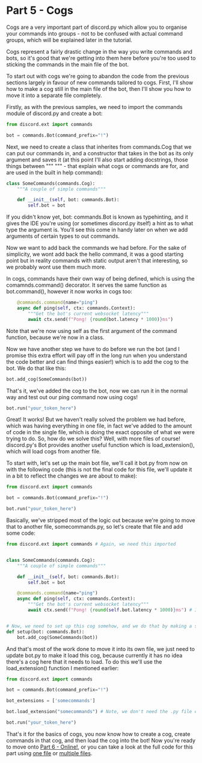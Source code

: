 # Part 5 - Cogs

Cogs are a very important part of discord&#46;py which allow you to organise your commands into groups - not to be confused with actual command groups, which will be explained later in the tutorial.

Cogs represent a fairly drastic change in the way you write commands and bots, so it's good that we're getting into them here before you're too used to sticking the commands in the main file of the bot.

To start out with cogs we're going to abandon the code from the previous sections largely in favour of new commands tailored to cogs. First, I'll show how to make a cog still in the main file of the bot, then I'll show you how to move it into a separate file completely.

Firstly, as with the previous samples, we need to import the commands module of discord&#46;py and create a bot:

```py
from discord.ext import commands

bot = commands.Bot(command_prefix="!")
```

Next, we need to create a class that inherites from commands.Cog that we can put our commands in, and a constructor that takes in the bot as its only argument and saves it (at this point I'll also start adding docstrings, those things between """ """ - that explain what cogs or commands are for, and are used in the built in help command):

```py
class SomeCommands(commands.Cog):
    """A couple of simple commands"""

    def __init__(self, bot: commands.Bot):
        self.bot = bot
```

If you didn't know yet, bot: commands.Bot is known as typehinting, and it gives the IDE you're using (or sometimes discord&#46;py itself) a hint as to what type the argument is. You'll see this come in handy later on when we add arguments of certain types to out commands.

Now we want to add back the commands we had before. For the sake of simplicity, we wont add back the hello command, it was a good starting point but in reality commands with static output aren't that interesting, so we probably wont use them much more.

In cogs, commands have their own way of being defined, which is using the comamnds.command() decorator. It serves the same function as bot.command(), however it now works in cogs too:

```py
    @commands.command(name="ping")
    async def ping(self, ctx: commands.Context):
        """Get the bot's current websocket latency"""
        await ctx.send(f"Pong! {round(bot.latency * 1000)}ms")
```

Note that we're now using self as the first argument of the command function, because we're now in a class.

Now we have another step we have to do before we run the bot (and I promise this extra effort will pay off in the long run when you understand the code better and can find things easier!) which is to add the cog to the bot. We do that like this:

```py
bot.add_cog(SomeCommands(bot))
```

That's it, we've added the cog to the bot, now we can run it in the normal way and test out our ping command now using cogs!

```py
bot.run("your_token_here")
```

Great! It works! But we haven't really solved the problem we had before, which was having everything in one file, in fact we've added to the amount of code in the single file, which is doing the exact opposite of what we were trying to do. So, how do we solve this? Well, with more files of course! discord&#46;py's Bot provides another useful function which is load_extension(), which will load cogs from another file.

To start with, let's set up the main bot file, we'll call it bot&#46;py from now on with the following code (this is not the final code for this file, we'll update it in a bit to reflect the changes we are about to make):

```py
from discord.ext import commands

bot = commands.Bot(command_prefix="!")

bot.run("your_token_here")
```

Basically, we've stripped most of the logic out because we're going to move that to another file, somecommands&#46;py, so let's create that file and add some code:

```py
from discord.ext import commands # Again, we need this imported


class SomeCommands(commands.Cog):
    """A couple of simple commands"""

    def __init__(self, bot: commands.Bot):
        self.bot = bot

    @commands.command(name="ping")
    async def ping(self, ctx: commands.Context):
        """Get the bot's current websocket latency"""
        await ctx.send(f"Pong! {round(self.bot.latency * 1000)}ms") # It's now self.bot.latency


# Now, we need to set up this cog somehow, and we do that by making a setup function:
def setup(bot: commands.Bot):
    bot.add_cog(SomeCommands(bot))
```

And that's most of the work done to move it into its own file, we just need to update bot&#46;py to make it load this cog, because currently it has no idea there's a cog here that it needs to load. To do this we'll use the load_extension() function I mentioned earlier:

```py
from discord.ext import commands

bot = commands.Bot(command_prefix="!")

bot_extensions = ['somecommands']

bot.load_extension("somecommands") # Note, we don't need the .py file extension

bot.run("your_token_here")
```

That's it for the basics of cogs, you now know how to create a cog, create commands in that cog, and then load the cog into the bot! Now you're ready to move onto [Part 6 - Online!](./part6.md), or you can take a look at the full code for this part using [one file](../code/part5/one_file.py) or [multiple files](../code/part5/multiple_files/bot.py).
